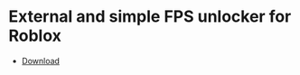 # External and simple FPS unlocker for Roblox
- [Download](https://raw.githubusercontent.com/Vili1/External-Roblox-FPS-Unlocker/master/Release/External%20FPS%20Unlocker.exe)

